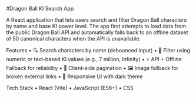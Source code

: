 #Dragon Ball KI Search App

A React application that lets users search and filter Dragon Ball characters by name and base KI power level. The app first attempts to load data from the public Dragon Ball API and automatically falls back to an offline dataset of 50 canonical characters when the API is unavailable.

Features
	•	🔍 Search characters by name (debounced input)
	•	🔢 Filter using numeric or text-based KI values (e.g., 7 million, Infinity)
	•	⚡ API + Offline Fallback for reliability
	•	📄 Client-side pagination
	•	🖼 Image fallback for broken external links
	•	🎨 Responsive UI with dark theme

Tech Stack
	•	React (Vite)
	•	JavaScript (ES6+)
	•	CSS
